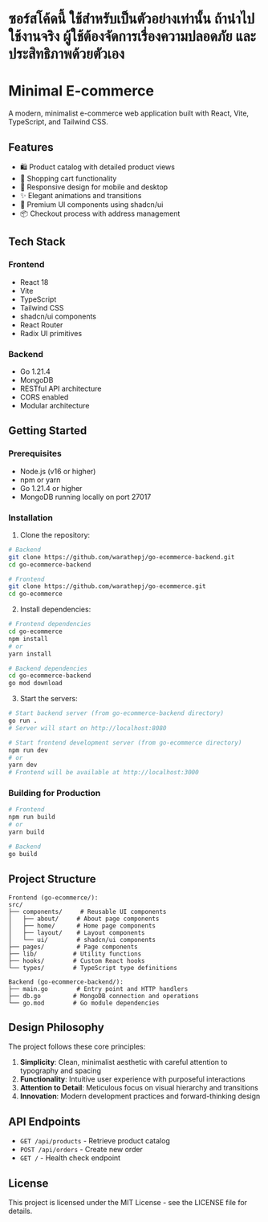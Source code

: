 # ซอร์สโค้ดนี้ ใช้สำหรับเป็นตัวอย่างเท่านั้น ถ้านำไปใช้งานจริง ผู้ใช้ต้องจัดการเรื่องความปลอดภัย และ ประสิทธิภาพด้วยตัวเอง

# Minimal E-commerce

A modern, minimalist e-commerce web application built with React, Vite, TypeScript, and Tailwind CSS.

## Features

- 🛍️ Product catalog with detailed product views
- 🛒 Shopping cart functionality
- 📱 Responsive design for mobile and desktop
- ✨ Elegant animations and transitions
- 🎨 Premium UI components using shadcn/ui
- 📦 Checkout process with address management

## Tech Stack

### Frontend

- React 18
- Vite
- TypeScript
- Tailwind CSS
- shadcn/ui components
- React Router
- Radix UI primitives

### Backend

- Go 1.21.4
- MongoDB
- RESTful API architecture
- CORS enabled
- Modular architecture

## Getting Started

### Prerequisites

- Node.js (v16 or higher)
- npm or yarn
- Go 1.21.4 or higher
- MongoDB running locally on port 27017

### Installation

1. Clone the repository:

```bash
# Backend
git clone https://github.com/warathepj/go-ecommerce-backend.git
cd go-ecommerce-backend

# Frontend
git clone https://github.com/warathepj/go-ecommerce.git
cd go-ecommerce
```

2. Install dependencies:

```bash
# Frontend dependencies
cd go-ecommerce
npm install
# or
yarn install

# Backend dependencies
cd go-ecommerce-backend
go mod download
```

3. Start the servers:

```bash
# Start backend server (from go-ecommerce-backend directory)
go run .
# Server will start on http://localhost:8080

# Start frontend development server (from go-ecommerce directory)
npm run dev
# or
yarn dev
# Frontend will be available at http://localhost:3000
```

### Building for Production

```bash
# Frontend
npm run build
# or
yarn build

# Backend
go build
```

## Project Structure

```
Frontend (go-ecommerce/):
src/
├── components/     # Reusable UI components
│   ├── about/     # About page components
│   ├── home/      # Home page components
│   ├── layout/    # Layout components
│   └── ui/        # shadcn/ui components
├── pages/         # Page components
├── lib/          # Utility functions
├── hooks/        # Custom React hooks
└── types/        # TypeScript type definitions

Backend (go-ecommerce-backend/):
├── main.go        # Entry point and HTTP handlers
├── db.go         # MongoDB connection and operations
└── go.mod        # Go module dependencies
```

## Design Philosophy

The project follows these core principles:

1. **Simplicity**: Clean, minimalist aesthetic with careful attention to typography and spacing
2. **Functionality**: Intuitive user experience with purposeful interactions
3. **Attention to Detail**: Meticulous focus on visual hierarchy and transitions
4. **Innovation**: Modern development practices and forward-thinking design

## API Endpoints

- `GET /api/products` - Retrieve product catalog
- `POST /api/orders` - Create new order
- `GET /` - Health check endpoint

## License

This project is licensed under the MIT License - see the LICENSE file for details.
